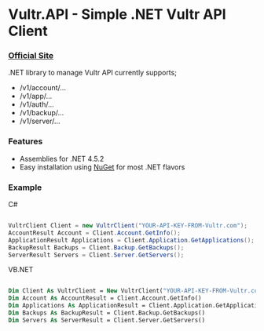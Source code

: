# Vultr.API - Simple .NET Vultr API Client
### [Official Site][1]

.NET library to manage Vultr API currently supports;

* /v1/account/...
* /v1/app/...
* /v1/auth/...
* /v1/backup/...
* /v1/server/...

### Features

* Assemblies for .NET 4.5.2
* Easy installation using [NuGet](https://www.nuget.org/packages/Vultr/) for most .NET flavors

### Example

C#
```csharp

VultrClient Client = new VultrClient("YOUR-API-KEY-FROM-Vultr.com");
AccountResult Account = Client.Account.GetInfo();
ApplicationResult Applications = Client.Application.GetApplications();
BackupResult Backups = Client.Backup.GetBackups();
ServerResult Servers = Client.Server.GetServers();

```

VB.NET
```vb

Dim Client As VultrClient = New VultrClient("YOUR-API-KEY-FROM-Vultr.com")
Dim Account As AccountResult = Client.Account.GetInfo()
Dim Applications As ApplicationResult = Client.Application.GetApplications()
Dim Backups As BackupResult = Client.Backup.GetBackups()
Dim Servers As ServerResult = Client.Server.GetServers()

```

  [1]: https://koraykaraman.com/project/1764/Vultr.API/